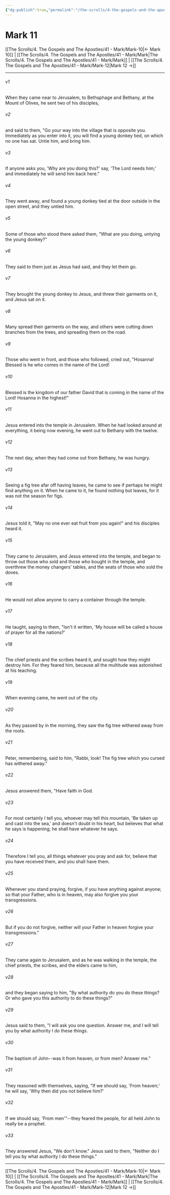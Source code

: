 ```yaml
---
{"dg-publish":true,"permalink":"/the-scrolls/4-the-gospels-and-the-apostles/41-mark/mark-11/","tags":["#TheScrolls","#GospelsApostles"]}
---
```



# Mark 11

[[The Scrolls/4. The Gospels and The Apostles/41 - Mark/Mark-10\|← Mark 10]] | [[The Scrolls/4. The Gospels and The Apostles/41 - Mark/Mark\|The Scrolls/4. The Gospels and The Apostles/41 - Mark/Mark]] | [[The Scrolls/4. The Gospels and The Apostles/41 - Mark/Mark-12\|Mark 12 →]]
***



###### v1 
When they came near to Jerusalem, to Bethsphage and Bethany, at the Mount of Olives, he sent two of his disciples, 

###### v2 
and said to them, "Go your way into the village that is opposite you. Immediately as you enter into it, you will find a young donkey tied, on which no one has sat. Untie him, and bring him. 

###### v3 
If anyone asks you, 'Why are you doing this?' say, 'The Lord needs him;' and immediately he will send him back here." 

###### v4 
They went away, and found a young donkey tied at the door outside in the open street, and they untied him. 

###### v5 
Some of those who stood there asked them, "What are you doing, untying the young donkey?" 

###### v6 
They said to them just as Jesus had said, and they let them go. 

###### v7 
They brought the young donkey to Jesus, and threw their garments on it, and Jesus sat on it. 

###### v8 
Many spread their garments on the way, and others were cutting down branches from the trees, and spreading them on the road. 

###### v9 
Those who went in front, and those who followed, cried out, "Hosanna! Blessed is he who comes in the name of the Lord! 

###### v10 
Blessed is the kingdom of our father David that is coming in the name of the Lord! Hosanna in the highest!" 

###### v11 
Jesus entered into the temple in Jerusalem. When he had looked around at everything, it being now evening, he went out to Bethany with the twelve. 

###### v12 
The next day, when they had come out from Bethany, he was hungry. 

###### v13 
Seeing a fig tree afar off having leaves, he came to see if perhaps he might find anything on it. When he came to it, he found nothing but leaves, for it was not the season for figs. 

###### v14 
Jesus told it, "May no one ever eat fruit from you again!" and his disciples heard it. 

###### v15 
They came to Jerusalem, and Jesus entered into the temple, and began to throw out those who sold and those who bought in the temple, and overthrew the money changers' tables, and the seats of those who sold the doves. 

###### v16 
He would not allow anyone to carry a container through the temple. 

###### v17 
He taught, saying to them, "Isn't it written, 'My house will be called a house of prayer for all the nations?' 

###### v18 
The chief priests and the scribes heard it, and sought how they might destroy him. For they feared him, because all the multitude was astonished at his teaching. 

###### v19 
When evening came, he went out of the city. 

###### v20 
As they passed by in the morning, they saw the fig tree withered away from the roots. 

###### v21 
Peter, remembering, said to him, "Rabbi, look! The fig tree which you cursed has withered away." 

###### v22 
Jesus answered them, "Have faith in God. 

###### v23 
For most certainly I tell you, whoever may tell this mountain, 'Be taken up and cast into the sea,' and doesn't doubt in his heart, but believes that what he says is happening; he shall have whatever he says. 

###### v24 
Therefore I tell you, all things whatever you pray and ask for, believe that you have received them, and you shall have them. 

###### v25 
Whenever you stand praying, forgive, if you have anything against anyone; so that your Father, who is in heaven, may also forgive you your transgressions. 

###### v26 
But if you do not forgive, neither will your Father in heaven forgive your transgressions." 

###### v27 
They came again to Jerusalem, and as he was walking in the temple, the chief priests, the scribes, and the elders came to him, 

###### v28 
and they began saying to him, "By what authority do you do these things? Or who gave you this authority to do these things?" 

###### v29 
Jesus said to them, "I will ask you one question. Answer me, and I will tell you by what authority I do these things. 

###### v30 
The baptism of John--was it from heaven, or from men? Answer me." 

###### v31 
They reasoned with themselves, saying, "If we should say, 'From heaven;' he will say, 'Why then did you not believe him?' 

###### v32 
If we should say, 'From men'"--they feared the people, for all held John to really be a prophet. 

###### v33 
They answered Jesus, "We don't know." Jesus said to them, "Neither do I tell you by what authority I do these things."

***
[[The Scrolls/4. The Gospels and The Apostles/41 - Mark/Mark-10\|← Mark 10]] | [[The Scrolls/4. The Gospels and The Apostles/41 - Mark/Mark\|The Scrolls/4. The Gospels and The Apostles/41 - Mark/Mark]] | [[The Scrolls/4. The Gospels and The Apostles/41 - Mark/Mark-12\|Mark 12 →]]
